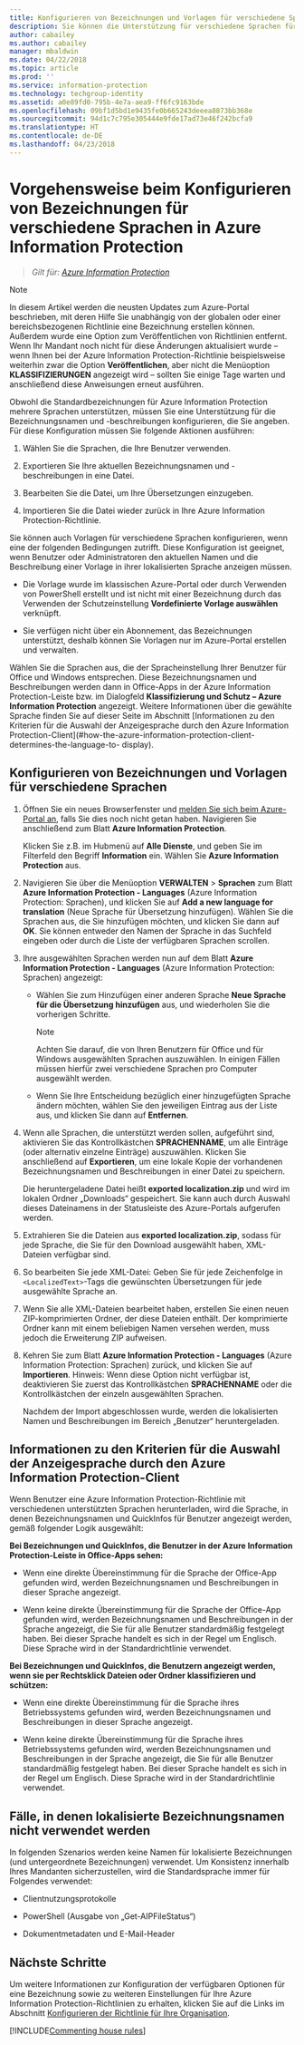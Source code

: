 ```yaml
---
title: Konfigurieren von Bezeichnungen und Vorlagen für verschiedene Sprachen in Azure Information Protection
description: Sie können die Unterstützung für verschiedene Sprachen für die Bezeichnungen und Vorlagen erweitern, die in der Information Protection-Leiste für Benutzer angezeigt werden, indem Sie die Sprachen in der Azure Information Protection-Richtlinie angeben und Ihre Übersetzungen importieren.
author: cabailey
ms.author: cabailey
manager: mbaldwin
ms.date: 04/22/2018
ms.topic: article
ms.prod: ''
ms.service: information-protection
ms.technology: techgroup-identity
ms.assetid: a0e89fd0-795b-4e7a-aea9-ff6fc9163bde
ms.openlocfilehash: 09bf1d5bd1e9435fe0b665243deeea8873bb368e
ms.sourcegitcommit: 94d1c7c795e305444e9fde17ad73e46f242bcfa9
ms.translationtype: HT
ms.contentlocale: de-DE
ms.lasthandoff: 04/23/2018
---
```

# <a name="how-to-configure-labels-and-templates-for-different-languages-in-azure-information-protection"></a>Vorgehensweise beim Konfigurieren von Bezeichnungen für verschiedene Sprachen in Azure Information Protection

>*Gilt für: [Azure Information Protection](https://azure.microsoft.com/pricing/details/information-protection)*

>[!NOTE]
> In diesem Artikel werden die neusten Updates zum Azure-Portal beschrieben, mit deren Hilfe Sie unabhängig von der globalen oder einer bereichsbezogenen Richtlinie eine Bezeichnung erstellen können. Außerdem wurde eine Option zum Veröffentlichen von Richtlinien entfernt. Wenn Ihr Mandant noch nicht für diese Änderungen aktualisiert wurde – wenn Ihnen bei der Azure Information Protection-Richtlinie beispielsweise weiterhin zwar die Option **Veröffentlichen**, aber nicht die Menüoption **KLASSIFIZIERUNGEN** angezeigt wird – sollten Sie einige Tage warten und anschließend diese Anweisungen erneut ausführen.

Obwohl die Standardbezeichnungen für Azure Information Protection mehrere Sprachen unterstützen, müssen Sie eine Unterstützung für die Bezeichnungsnamen und -beschreibungen konfigurieren, die Sie angeben. Für diese Konfiguration müssen Sie folgende Aktionen ausführen:

1. Wählen Sie die Sprachen, die Ihre Benutzer verwenden. 

2. Exportieren Sie Ihre aktuellen Bezeichnungsnamen und -beschreibungen in eine Datei.

3. Bearbeiten Sie die Datei, um Ihre Übersetzungen einzugeben.

4. Importieren Sie die Datei wieder zurück in Ihre Azure Information Protection-Richtlinie.

Sie können auch Vorlagen für verschiedene Sprachen konfigurieren, wenn eine der folgenden Bedingungen zutrifft. Diese Konfiguration ist geeignet, wenn Benutzer oder Administratoren den aktuellen Namen und die Beschreibung einer Vorlage in ihrer lokalisierten Sprache anzeigen müssen.

- Die Vorlage wurde im klassischen Azure-Portal oder durch Verwenden von PowerShell erstellt und ist nicht mit einer Bezeichnung durch das Verwenden der Schutzeinstellung **Vordefinierte Vorlage auswählen** verknüpft.

- Sie verfügen nicht über ein Abonnement, das Bezeichnungen unterstützt, deshalb können Sie Vorlagen nur im Azure-Portal erstellen und verwalten.

Wählen Sie die Sprachen aus, die der Spracheinstellung Ihrer Benutzer für Office und Windows entsprechen. Diese Bezeichnungsnamen und Beschreibungen werden dann in Office-Apps in der Azure Information Protection-Leiste bzw. im Dialogfeld **Klassifizierung und Schutz – Azure Information Protection** angezeigt. Weitere Informationen über die gewählte Sprache finden Sie auf dieser Seite im Abschnitt [Informationen zu den Kriterien für die Auswahl der Anzeigesprache durch den Azure Information Protection-Client](#how-the-azure-information-protection-client-determines-the-language-to- display). 

## <a name="to-configure-labels-and-templates-for-different-languages"></a>Konfigurieren von Bezeichnungen und Vorlagen für verschiedene Sprachen

1. Öffnen Sie ein neues Browserfenster und [melden Sie sich beim Azure-Portal an](configure-policy.md#signing-in-to-the-azure-portal), falls Sie dies noch nicht getan haben. Navigieren Sie anschließend zum Blatt **Azure Information Protection**.
    
    Klicken Sie z.B. im Hubmenü auf **Alle Dienste**, und geben Sie im Filterfeld den Begriff **Information** ein. Wählen Sie **Azure Information Protection** aus.

2. Navigieren Sie über die Menüoption **VERWALTEN** > **Sprachen** zum Blatt **Azure Information Protection - Languages** (Azure Information Protection: Sprachen), und klicken Sie auf **Add a new language for translation** (Neue Sprache für Übersetzung hinzufügen). Wählen Sie die Sprachen aus, die Sie hinzufügen möchten, und klicken Sie dann auf **OK**. Sie können entweder den Namen der Sprache in das Suchfeld eingeben oder durch die Liste der verfügbaren Sprachen scrollen.

3. Ihre ausgewählten Sprachen werden nun auf dem Blatt **Azure Information Protection - Languages** (Azure Information Protection: Sprachen) angezeigt:
    
    - Wählen Sie zum Hinzufügen einer anderen Sprache **Neue Sprache für die Übersetzung hinzufügen** aus, und wiederholen Sie die vorherigen Schritte. 
        
        > [!NOTE]
        > Achten Sie darauf, die von Ihren Benutzern für Office und für Windows ausgewählten Sprachen auszuwählen. In einigen Fällen müssen hierfür zwei verschiedene Sprachen pro Computer ausgewählt werden.
        
    - Wenn Sie Ihre Entscheidung bezüglich einer hinzugefügten Sprache ändern möchten, wählen Sie den jeweiligen Eintrag aus der Liste aus, und klicken Sie dann auf **Entfernen**.

4. Wenn alle Sprachen, die unterstützt werden sollen, aufgeführt sind, aktivieren Sie das Kontrollkästchen **SPRACHENNAME**, um alle Einträge (oder alternativ einzelne Einträge) auszuwählen. Klicken Sie anschließend auf **Exportieren**, um eine lokale Kopie der vorhandenen Bezeichnungsnamen und Beschreibungen in einer Datei zu speichern. 
    
    Die heruntergeladene Datei heißt **exported localization.zip** und wird im lokalen Ordner „Downloads“ gespeichert. Sie kann auch durch Auswahl dieses Dateinamens in der Statusleiste des Azure-Portals aufgerufen werden.

5. Extrahieren Sie die Dateien aus **exported localization.zip**, sodass für jede Sprache, die Sie für den Download ausgewählt haben, XML-Dateien verfügbar sind. 

6. So bearbeiten Sie jede XML-Datei: Geben Sie für jede Zeichenfolge in `<LocalizedText>`-Tags die gewünschten Übersetzungen für jede ausgewählte Sprache an. 

7. Wenn Sie alle XML-Dateien bearbeitet haben, erstellen Sie einen neuen ZIP-komprimierten Ordner, der diese Dateien enthält. Der komprimierte Ordner kann mit einem beliebigen Namen versehen werden, muss jedoch die Erweiterung ZIP aufweisen.

8. Kehren Sie zum Blatt **Azure Information Protection - Languages** (Azure Information Protection: Sprachen) zurück, und klicken Sie auf **Importieren**. Hinweis: Wenn diese Option nicht verfügbar ist, deaktivieren Sie zuerst das Kontrollkästchen **SPRACHENNAME** oder die Kontrollkästchen der einzeln ausgewählten Sprachen.
    
    Nachdem der Import abgeschlossen wurde, werden die lokalisierten Namen und Beschreibungen im Bereich „Benutzer“ heruntergeladen.

## <a name="how-the-azure-information-protection-client-determines-the-language-to-display"></a>Informationen zu den Kriterien für die Auswahl der Anzeigesprache durch den Azure Information Protection-Client

Wenn Benutzer eine Azure Information Protection-Richtlinie mit verschiedenen unterstützten Sprachen herunterladen, wird die Sprache, in denen Bezeichnungsnamen und QuickInfos für Benutzer angezeigt werden, gemäß folgender Logik ausgewählt:

**Bei Bezeichnungen und QuickInfos, die Benutzer in der Azure Information Protection-Leiste in Office-Apps sehen:**

- Wenn eine direkte Übereinstimmung für die Sprache der Office-App gefunden wird, werden Bezeichnungsnamen und Beschreibungen in dieser Sprache angezeigt.

- Wenn keine direkte Übereinstimmung für die Sprache der Office-App gefunden wird, werden Bezeichnungsnamen und Beschreibungen in der Sprache angezeigt, die Sie für alle Benutzer standardmäßig festgelegt haben. Bei dieser Sprache handelt es sich in der Regel um Englisch. Diese Sprache wird in der Standardrichtlinie verwendet.

**Bei Bezeichnungen und QuickInfos, die Benutzern angezeigt werden, wenn sie per Rechtsklick Dateien oder Ordner klassifizieren und schützen:**

- Wenn eine direkte Übereinstimmung für die Sprache ihres Betriebssystems gefunden wird, werden Bezeichnungsnamen und Beschreibungen in dieser Sprache angezeigt.

- Wenn keine direkte Übereinstimmung für die Sprache ihres Betriebssystems gefunden wird, werden Bezeichnungsnamen und Beschreibungen in der Sprache angezeigt, die Sie für alle Benutzer standardmäßig festgelegt haben. Bei dieser Sprache handelt es sich in der Regel um Englisch. Diese Sprache wird in der Standardrichtlinie verwendet.

## <a name="when-localized-label-names-are-not-used"></a>Fälle, in denen lokalisierte Bezeichnungsnamen nicht verwendet werden

In folgenden Szenarios werden keine Namen für lokalisierte Bezeichnungen (und untergeordnete Bezeichnungen) verwendet. Um Konsistenz innerhalb Ihres Mandanten sicherzustellen, wird die Standardsprache immer für Folgendes verwendet:

- Clientnutzungsprotokolle

- PowerShell (Ausgabe von „Get-AIPFileStatus“)

- Dokumentmetadaten und E-Mail-Header


## <a name="next-steps"></a>Nächste Schritte

Um weitere Informationen zur Konfiguration der verfügbaren Optionen für eine Bezeichnung sowie zu weiteren Einstellungen für Ihre Azure Information Protection-Richtlinien zu erhalten, klicken Sie auf die Links im Abschnitt [Konfigurieren der Richtlinie für Ihre Organisation](configure-policy.md#configuring-your-organizations-policy).

[!INCLUDE[Commenting house rules](../includes/houserules.md)]


